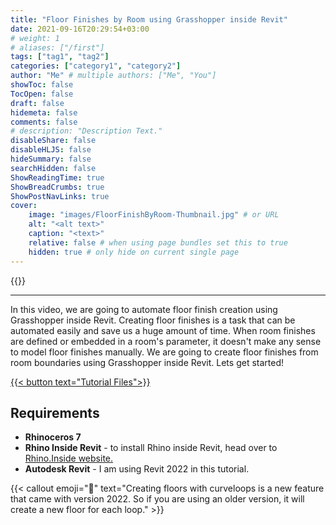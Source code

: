 ```yaml
---
title: "Floor Finishes by Room using Grasshopper inside Revit"
date: 2021-09-16T20:29:54+03:00
# weight: 1
# aliases: ["/first"]
tags: ["tag1", "tag2"]
categories: ["category1", "category2"]
author: "Me" # multiple authors: ["Me", "You"]
showToc: false
TocOpen: false
draft: false
hidemeta: false
comments: false
# description: "Description Text."
disableShare: false
disableHLJS: false
hideSummary: false
searchHidden: false
ShowReadingTime: true
ShowBreadCrumbs: true
ShowPostNavLinks: true
cover:
    image: "images/FloorFinishByRoom-Thumbnail.jpg" # or URL
    alt: "<alt text>"
    caption: "<text>"
    relative: false # when using page bundles set this to true
    hidden: true # only hide on current single page
---
```


{{<youtube fA34G708GSg>}}

---

In this video, we are going to automate floor finish creation using Grasshopper inside Revit. Creating floor finishes is a task that can be automated easily and save us a huge amount of time. When room finishes are defined or embedded in a room's parameter, it doesn't make any sense to model floor finishes manually. We are going to create floor finishes from room boundaries using Grasshopper inside Revit. Lets get started!

<a href="files/FloorFinishesByRoom.rar" download>
    {{< button text="Tutorial Files">}}
</a>

## Requirements

- **Rhinoceros 7**
- **Rhino Inside Revit** - to install Rhino inside Revit, head over to [Rhino.Inside website.](https://www.rhino3d.com/inside/revit/1.0/)
- **Autodesk Revit** - I am using Revit 2022 in this tutorial.

{{< callout emoji="📌" text="Creating floors with curveloops is a new feature that came with version 2022. So if you are using an older version, it will create a new floor for each loop." >}}


